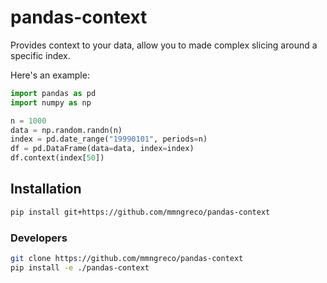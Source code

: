 # pandas-context

Provides context to your data, allow you to made complex slicing around a
specific index.

Here's an example:

```python
import pandas as pd
import numpy as np

n = 1000
data = np.random.randn(n)
index = pd.date_range("19990101", periods=n)
df = pd.DataFrame(data=data, index=index)
df.context(index[50])
```

## Installation

```bash
pip install git+https://github.com/mmngreco/pandas-context
```

### Developers

```bash
git clone https://github.com/mmngreco/pandas-context
pip install -e ./pandas-context
```

